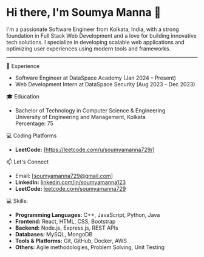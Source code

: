 
<!---
Soumyamanna123/Soumyamanna123 is a ✨ special ✨ repository because its `README.md` (this file) appears on your GitHub profile.
You can click the Preview link to take a look at your changes.
--->
# Hi there, I'm Soumya Manna 👋

I'm a passionate Software Engineer from Kolkata, India, with a strong foundation in Full Stack Web Development and a love for building innovative tech solutions. I specialize in developing scalable web applications and optimizing user experiences using modern tools and frameworks.

---

💼 Experience
- Software Engineer at DataSpace Academy (Jan 2024 – Present)  
- Web Development Intern at DataSpace Security (Aug 2023 – Dec 2023)

🎓 Education
- Bachelor of Technology in Computer Science & Engineering  
  University of Engineering and Management, Kolkata  
  Percentage: 75

 💻 Coding Platforms

- **LeetCode:** [https://leetcode.com/u/soumyamanna729/]  

📫 Let's Connect
- Email: [soumyamanna729@gmail.com]
- **LinkedIn:** [linkedin.com/in/soumyamanna123](https://www.linkedin.com/in/soumyamanna123)  
- **LeetCode:** [leetcode.com/soumyamanna729](https://leetcode.com/soumyamanna729)  

💻 Skills:

- **Programming Languages:** C++, JavaScript, Python, Java  
- **Frontend:** React, HTML, CSS, Bootstrap  
- **Backend:** Node.js, Express.js, REST APIs  
- **Databases:** MySQL, MongoDB  
- **Tools & Platforms:** Git, GitHub, Docker, AWS  
- **Others:** Agile methodologies, Problem Solving, Unit Testing
